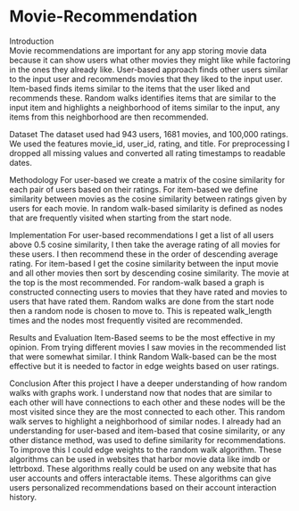 # Movie-Recommendation
Introduction	
Movie recommendations are important for any app storing movie data because it can show users what other movies they might like while factoring in the ones they already like. User-based approach finds other users similar to the input user and recommends movies that they liked to the input user. Item-based finds items similar to the items that the user liked and recommends these. Random walks identifies items that are similar to the input item and highlights a neighborhood of items similar to the input, any items from this neighborhood are then recommended.

Dataset
	The dataset used had 943 users, 1681 movies, and 100,000 ratings. We used the features movie_id, user_id, rating, and title. For preprocessing I dropped all missing values and converted all rating timestamps to readable dates.

Methodology
	For user-based we create a matrix of the cosine similarity for each pair of users based on their ratings. For item-based we define similarity between movies as the cosine similarity between ratings given by users for each movie. In random walk-based similarity is defined as nodes that are frequently visited when starting from the start node.

Implementation
	For user-based recommendations I get a list of all users above 0.5 cosine similarity, I then take the average rating of all movies for these users. I then recommend these in the order of descending average rating.
	For item-based I get the cosine similarity between the input movie and all other movies then sort by descending cosine similarity. The movie at the top is the most recommended.
	For random-walk based a graph is constructed connecting users to movies that they have rated and movies to users that have rated them. Random walks are done from the start node then a random node is chosen to move to. This is repeated walk_length times and the nodes most frequently visited are recommended.














Results and Evaluation
Item-Based seems to be the most effective in my opinion. From trying different movies I saw movies in the recommended list that were somewhat similar. I think Random Walk-based can be the most effective but it is needed to factor in edge weights based on user ratings.


Conclusion
	After this project I have a deeper understanding of how random walks with graphs work. I understand now that nodes that are similar to each other will have connections to each other and these nodes will be the most visited since they are the most connected to each other. This random walk serves to highlight a neighborhood of similar nodes. I already had an understanding for user-based and item-based that cosine similarity, or any other distance method, was used to define similarity for recommendations.
	To improve this I could edge weights to the random walk algorithm. These algorithms can be used in websites that harbor movie data like imdb or lettrboxd. These algorithms really could be used on any website that has user accounts and offers interactable items. These algorithms can give users personalized recommendations based on their account interaction history.
